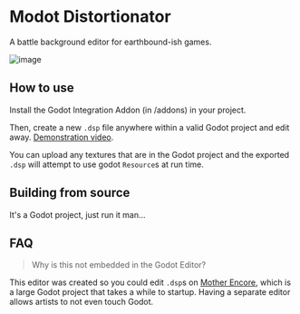 # Modot Distortionator

A battle background editor for earthbound-ish games.

![image](https://github.com/user-attachments/assets/4746f1f3-5599-4b15-bef8-77f0247c2697)

## How to use

Install the Godot Integration Addon (in /addons) in your project.

Then, create a new `.dsp` file anywhere within a valid Godot project and edit away.
[Demonstration video](https://www.youtube.com/watch?v=0OEWLVnX30A&t=32s).

You can upload any textures that are in the Godot project and the exported `.dsp` will attempt to use godot `Resource`s at run time.

## Building from source

It's a Godot project, just run it man...

## FAQ

> Why is this not embedded in the Godot Editor?

This editor was created so you could edit `.dsp`s on [Mother Encore](https://motherencore.com/), which is a large Godot project that takes a while to startup. Having a separate editor allows artists to not even touch Godot.
